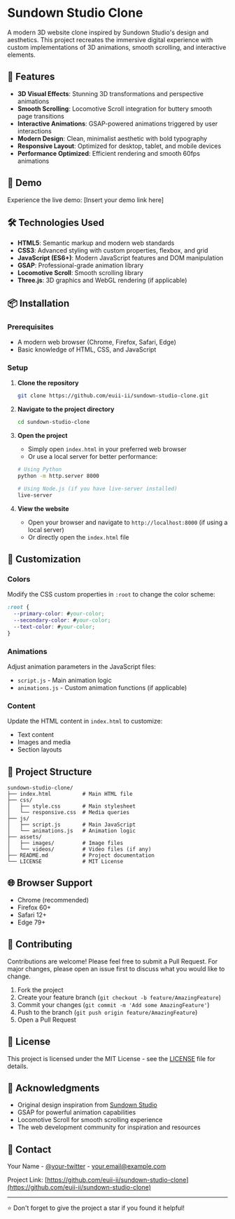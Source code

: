 # Sundown Studio Clone

A modern 3D website clone inspired by Sundown Studio's design and aesthetics. This project recreates the immersive digital experience with custom implementations of 3D animations, smooth scrolling, and interactive elements.

## 🌟 Features

- **3D Visual Effects**: Stunning 3D transformations and perspective animations
- **Smooth Scrolling**: Locomotive Scroll integration for buttery smooth page transitions
- **Interactive Animations**: GSAP-powered animations triggered by user interactions
- **Modern Design**: Clean, minimalist aesthetic with bold typography
- **Responsive Layout**: Optimized for desktop, tablet, and mobile devices
- **Performance Optimized**: Efficient rendering and smooth 60fps animations

## 🚀 Demo

Experience the live demo: [Insert your demo link here]

## 🛠️ Technologies Used

- **HTML5**: Semantic markup and modern web standards
- **CSS3**: Advanced styling with custom properties, flexbox, and grid
- **JavaScript (ES6+)**: Modern JavaScript features and DOM manipulation
- **GSAP**: Professional-grade animation library
- **Locomotive Scroll**: Smooth scrolling library
- **Three.js**: 3D graphics and WebGL rendering (if applicable)

## 📦 Installation

### Prerequisites
- A modern web browser (Chrome, Firefox, Safari, Edge)
- Basic knowledge of HTML, CSS, and JavaScript

### Setup

1. **Clone the repository**
   ```bash
   git clone https://github.com/euii-ii/sundown-studio-clone.git
   ```

2. **Navigate to the project directory**
   ```bash
   cd sundown-studio-clone
   ```

3. **Open the project**
   - Simply open `index.html` in your preferred web browser
   - Or use a local server for better performance:
   ```bash
   # Using Python
   python -m http.server 8000
   
   # Using Node.js (if you have live-server installed)
   live-server
   ```

4. **View the website**
   - Open your browser and navigate to `http://localhost:8000` (if using a local server)
   - Or directly open the `index.html` file

## 🎨 Customization

### Colors
Modify the CSS custom properties in `:root` to change the color scheme:
```css
:root {
  --primary-color: #your-color;
  --secondary-color: #your-color;
  --text-color: #your-color;
}
```

### Animations
Adjust animation parameters in the JavaScript files:
- `script.js` - Main animation logic
- `animations.js` - Custom animation functions (if applicable)

### Content
Update the HTML content in `index.html` to customize:
- Text content
- Images and media
- Section layouts

## 📁 Project Structure

```
sundown-studio-clone/
├── index.html          # Main HTML file
├── css/
│   ├── style.css       # Main stylesheet
│   └── responsive.css  # Media queries
├── js/
│   ├── script.js       # Main JavaScript
│   └── animations.js   # Animation logic
├── assets/
│   ├── images/         # Image files
│   └── videos/         # Video files (if any)
├── README.md           # Project documentation
└── LICENSE             # MIT License
```

## 🌐 Browser Support

- Chrome (recommended)
- Firefox 60+
- Safari 12+
- Edge 79+

## 🤝 Contributing

Contributions are welcome! Please feel free to submit a Pull Request. For major changes, please open an issue first to discuss what you would like to change.

1. Fork the project
2. Create your feature branch (`git checkout -b feature/AmazingFeature`)
3. Commit your changes (`git commit -m 'Add some AmazingFeature'`)
4. Push to the branch (`git push origin feature/AmazingFeature`)
5. Open a Pull Request

## 📄 License

This project is licensed under the MIT License - see the [LICENSE](LICENSE) file for details.

## 🙏 Acknowledgments

- Original design inspiration from [Sundown Studio](https://sundown-studio.com)
- GSAP for powerful animation capabilities
- Locomotive Scroll for smooth scrolling experience
- The web development community for inspiration and resources

## 📧 Contact

Your Name - [@your-twitter](https://twitter.com/your-twitter) - your.email@example.com

Project Link: [https://github.com/euii-ii/sundown-studio-clone](https://github.com/euii-ii/sundown-studio-clone)

---

⭐ Don't forget to give the project a star if you found it helpful!
